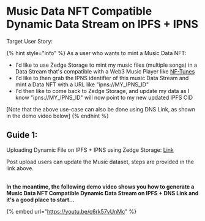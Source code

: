 # Music Data NFT Compatible Dynamic Data Stream on IPFS + IPNS

Target User Story:

{% hint style="info" %}
As a user who wants to mint a Music Data NFT:

* I'd like to use Zedge Storage to mint my music files (multiple songs) in a Data Stream that's compatible with a Web3 Music Player like [NF-Tunes](https://explorer.itheum.io/nftunes)
* I'd like to then grab the IPNS identifier of this music Data Stream and mint a Data NFT with a URL like "ipns://MY\_IPNS\_ID"
* I'd then like to come back to Zedge Storage, and update my data as I know "ipns://MY\_IPNS\_ID" will now point to my new updated IPFS CID



\[Note that the above use-case can also be done using DNS Link, as shown in the demo video below]
{% endhint %}

## Guide 1:

Uploading Dynamic File on IPFS + IPNS using Zedge Storage: [Link](https://app.tango.us/app/workflow/Using-zEdgeStorage-for-Decentralized-Music-Data-Storage-with-IPNS-IPFS-36d0498d9ec5488e9e21c25bdafc671a)

Post upload users can update the Music dataset, steps are provided in the link above.

\
**In the meantime, the following demo video shows you how to generate a Music Data NFT Compatible Dynamic Data Stream on IPFS + DNS Link and it's a good place to start...**

{% embed url="https://youtu.be/c6rk57vUnMc" %}

